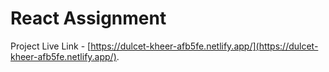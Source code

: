 # React Assignment

Project Live Link - [https://dulcet-kheer-afb5fe.netlify.app/](https://dulcet-kheer-afb5fe.netlify.app/).